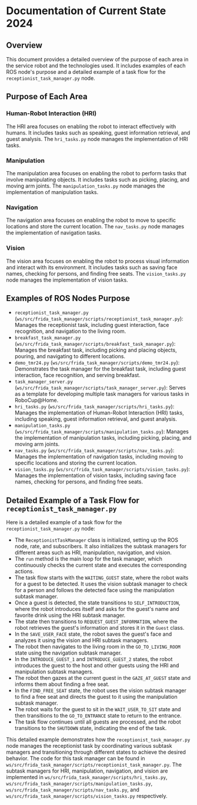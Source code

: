 # Documentation of Current State 2024

## Overview

This document provides a detailed overview of the purpose of each area in the service robot and the technologies used. It includes examples of each ROS node's purpose and a detailed example of a task flow for the `receptionist_task_manager.py` node.

## Purpose of Each Area

### Human-Robot Interaction (HRI)
The HRI area focuses on enabling the robot to interact effectively with humans. It includes tasks such as speaking, guest information retrieval, and guest analysis. The `hri_tasks.py` node manages the implementation of HRI tasks.

### Manipulation
The manipulation area focuses on enabling the robot to perform tasks that involve manipulating objects. It includes tasks such as picking, placing, and moving arm joints. The `manipulation_tasks.py` node manages the implementation of manipulation tasks.

### Navigation
The navigation area focuses on enabling the robot to move to specific locations and store the current location. The `nav_tasks.py` node manages the implementation of navigation tasks.

### Vision
The vision area focuses on enabling the robot to process visual information and interact with its environment. It includes tasks such as saving face names, checking for persons, and finding free seats. The `vision_tasks.py` node manages the implementation of vision tasks.

## Examples of ROS Nodes Purpose

* `receptionist_task_manager.py` (`ws/src/frida_task_manager/scripts/receptionist_task_manager.py`): Manages the receptionist task, including guest interaction, face recognition, and navigation to the living room.
* `breakfast_task_manager.py` (`ws/src/frida_task_manager/scripts/breakfast_task_manager.py`): Manages the breakfast task, including picking and placing objects, pouring, and navigating to different locations.
* `demo_tmr24.py` (`ws/src/frida_task_manager/scripts/demo_tmr24.py`): Demonstrates the task manager for the breakfast task, including guest interaction, face recognition, and serving breakfast.
* `task_manager_server.py` (`ws/src/frida_task_manager/scripts/task_manager_server.py`): Serves as a template for developing multiple task managers for various tasks in RoboCup@Home.
* `hri_tasks.py` (`ws/src/frida_task_manager/scripts/hri_tasks.py`): Manages the implementation of Human-Robot Interaction (HRI) tasks, including speaking, guest information retrieval, and guest analysis.
* `manipulation_tasks.py` (`ws/src/frida_task_manager/scripts/manipulation_tasks.py`): Manages the implementation of manipulation tasks, including picking, placing, and moving arm joints.
* `nav_tasks.py` (`ws/src/frida_task_manager/scripts/nav_tasks.py`): Manages the implementation of navigation tasks, including moving to specific locations and storing the current location.
* `vision_tasks.py` (`ws/src/frida_task_manager/scripts/vision_tasks.py`): Manages the implementation of vision tasks, including saving face names, checking for persons, and finding free seats.

## Detailed Example of a Task Flow for `receptionist_task_manager.py`

Here is a detailed example of a task flow for the `receptionist_task_manager.py` node:

* The `ReceptionistTaskManager` class is initialized, setting up the ROS node, rate, and subscribers. It also initializes the subtask managers for different areas such as HRI, manipulation, navigation, and vision.
* The `run` method is the main loop for the task manager, which continuously checks the current state and executes the corresponding actions.
* The task flow starts with the `WAITING_GUEST` state, where the robot waits for a guest to be detected. It uses the vision subtask manager to check for a person and follows the detected face using the manipulation subtask manager.
* Once a guest is detected, the state transitions to `SELF_INTRODUCTION`, where the robot introduces itself and asks for the guest's name and favorite drink using the HRI subtask manager.
* The state then transitions to `REQUEST_GUEST_INFORMATION`, where the robot retrieves the guest's information and stores it in the `Guest` class.
* In the `SAVE_USER_FACE` state, the robot saves the guest's face and analyzes it using the vision and HRI subtask managers.
* The robot then navigates to the living room in the `GO_TO_LIVING_ROOM` state using the navigation subtask manager.
* In the `INTRODUCE_GUEST_1` and `INTRODUCE_GUEST_2` states, the robot introduces the guest to the host and other guests using the HRI and manipulation subtask managers.
* The robot then gazes at the current guest in the `GAZE_AT_GUEST` state and informs them about finding a free seat.
* In the `FIND_FREE_SEAT` state, the robot uses the vision subtask manager to find a free seat and directs the guest to it using the manipulation subtask manager.
* The robot waits for the guest to sit in the `WAIT_USER_TO_SIT` state and then transitions to the `GO_TO_ENTRANCE` state to return to the entrance.
* The task flow continues until all guests are processed, and the robot transitions to the `SHUTDOWN` state, indicating the end of the task.

This detailed example demonstrates how the `receptionist_task_manager.py` node manages the receptionist task by coordinating various subtask managers and transitioning through different states to achieve the desired behavior. The code for this task manager can be found in `ws/src/frida_task_manager/scripts/receptionist_task_manager.py`. The subtask managers for HRI, manipulation, navigation, and vision are implemented in `ws/src/frida_task_manager/scripts/hri_tasks.py`, `ws/src/frida_task_manager/scripts/manipulation_tasks.py`, `ws/src/frida_task_manager/scripts/nav_tasks.py`, and `ws/src/frida_task_manager/scripts/vision_tasks.py` respectively.
